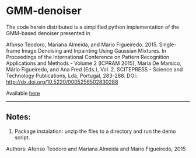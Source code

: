 
# GMM-denoiser

The code herein distributed is a simplified python implementation of the GMM-based denoiser presented in

Afonso Teodoro, Mariana Almeida, and Mario Figueiredo. 2015. Single-frame Image Denoising and Inpainting Using Gaussian Mixtures. In Proceedings of the International Conference on Pattern Recognition Applications and Methods - Volume 2 (ICPRAM 2015), Maria De Marsico, Mário Figueiredo, and Ana Fred (Eds.), Vol. 2. SCITEPRESS - Science and Technology Publications, Lda, Portugal, 283-288. DOI: http://dx.doi.org/10.5220/0005256502830288


Available [here](https://www.researchgate.net/publication/283025486_Single-frame_Image_Denoising_and_Inpainting_Using_Gaussian_Mixtures)

---

## Notes:

1. Package instalation: unzip the files to a directory and run the demo script.


Authors: Afonso Teodoro and Mariana Almeida and Mario Figueiredo, 2015